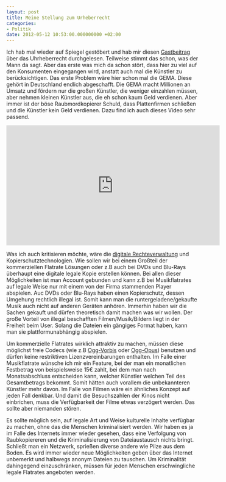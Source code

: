 ```yaml
---
layout: post
title: Meine Stellung zum Urheberrecht
categories:
- Politik
date: 2012-05-12 10:53:00.000000000 +02:00
---
```

Ich hab mal wieder auf Spiegel gestöbert und hab mir diesen [Gastbeitrag](http://www.spiegel.de/politik/deutschland/volker-kauder-verteidigt-das-urheberrecht-a-832262.html) über das Uhrheberrecht durchgelesen.
Teilweise stimmt das schon, was der Mann da sagt. Aber das erste was mich da schon stört, dass hier zu viel auf den Konsumenten eingegangen wird, anstatt auch mal die Künstler zu berücksichtigen. Das erste Problem wäre hier schon mal die GEMA. Diese gehört in Deutschland endlich abgeschafft. Die GEMA macht Millionen an Umsatz und fördern nur die großen Künstler, die weniger einzahlen müssen, aber nehmen kleinen Künstler aus, die eh schon kaum Geld verdienen. Aber immer ist der böse Raubmordkopierer Schuld, dass Plattenfirmen schließen und die Künstler kein Geld verdienen. Dazu find ich auch dieses Video sehr passend.

<iframe width="560" height="315" src="https://www.youtube-nocookie.com/embed/7-MMqnAw7bY" title="YouTube video player" frameborder="0" allow="accelerometer; autoplay; clipboard-write; encrypted-media; gyroscope; picture-in-picture" allowfullscreen></iframe>

Was ich auch kritisieren möchte, wäre die [digitale Rechteverwaltung](https://de.wikipedia.org/wiki/Digitale_Rechteverwaltung) und Kopierschutztechnologien. Wie sollen wir bei einem Großteil der kommerziellen Flatrate Lösungen oder z.B auch bei DVDs und Blu-Rays überhaupt eine digitale legale Kopie erstellen können. Bei allen dieser Möglichkeiten ist man Account gebunden und kann z.B bei Musikflatrates auf legale Weise nur mit einem von der Firma stammenden Player abspielen. Auc DVDs oder Blu-Rays haben einen Kopierschutz, dessen Umgehung rechtlich illegal ist. Somit kann man die runtergeladene/gekaufte Musik auch nicht auf anderen Geräten anhören. Immerhin haben wir die Sachen gekauft und dürfen theoretisch damit machen was wir wollen. Der große Vorteil von illegal beschafften Filmen/Musik/Bildern liegt in der Freiheit beim User. Solang die Dateien ein gängiges Format haben, kann man sie plattformunabhängig abspielen.

Um kommerzielle Flatrates wirklich attraktiv zu machen, müssen diese möglichst freie Codecs (wie z.B [Ogg-Vorbis](https://de.wikipedia.org/wiki/Vorbis) oder [Ogg-Opus](https://en.wikipedia.org/wiki/Opus_%28audio_format%29)) benutzen und dürfen keine restriktiven Lizenzvereinbarungen enthalten. Im Falle einer Musikflatrate wünsche ich mir ein Feature, bei der man ein monatlichen Festbetrag von beispielsweise 15€ zahlt, bei dem man nach Monatsabschluss entscheiden kann, welcher Künstler welchen Teil des Gesamtbetrags bekommt. Somit hätten auch vorallem die unbekannteren Künstler mehr davon. Im Falle von Filmen wäre ein ähnliches Konzept auf jeden Fall denkbar. Und damit die Besuchszahlen der Kinos nicht einbrichen, muss die Verfügbarkeit der Filme etwas verzögert werden. Das sollte aber niemanden stören.

Es sollte möglich sein, auf legale Art und Weise kulturelle Inhalte verfügbar zu machen, ohne das die Menschen kriminalisiert werden. Wir haben es ja im Falle des Internets immer wieder gesehen, dass eine Verfolgung von Raubkopiereren und die Kriminalisierung von Dateiaustausch nichts bringt. Schließt man ein Netzwerk, sprießen diverse andere wie Pilze aus dem Boden. Es wird immer wieder neue Möglichkeiten geben über das Internet unbemerkt und halbwegs anonym Dateien zu tauschen. Um Kriminalität dahingegend einzuschränken, müssen für jeden Menschen erschwingliche legale Flatrates angeboten werden.

